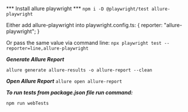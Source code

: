 *** Install allure playwright ***
`npm i -D @playwright/test allure-playwright`

Either add allure-playwright into playwright.config.ts:
{
  reporter: "allure-playwright";
}

Or pass the same value via command line:
`npx playwright test --reporter=line,allure-playwright`

***Generate Allure Report***

`allure generate allure-results -o allure-report --clean`

***Open Allure Report***
`allure open allure-report`


***To run tests from package.json file run command:***

`npm run webTests`
